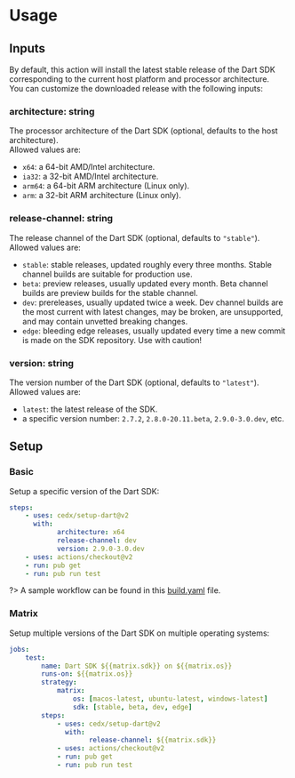 # Usage

## Inputs
By default, this action will install the latest stable release of the Dart SDK corresponding to the current host platform and processor architecture.  
You can customize the downloaded release with the following inputs:

### **architecture**: string
The processor architecture of the Dart SDK (optional, defaults to the host architecture).  
Allowed values are:

- `x64`: a 64-bit AMD/Intel architecture.
- `ia32`: a 32-bit AMD/Intel architecture.
- `arm64`: a 64-bit ARM architecture (Linux only).
- `arm`: a 32-bit ARM architecture (Linux only).

### **release-channel**: string
The release channel of the Dart SDK (optional, defaults to `"stable"`).  
Allowed values are:

- `stable`: stable releases, updated roughly every three months. Stable channel builds are suitable for production use.
- `beta`: preview releases, usually updated every month. Beta channel builds are preview builds for the stable channel.
- `dev`: prereleases, usually updated twice a week. Dev channel builds are the most current with latest changes, may be broken, are unsupported, and may contain unvetted breaking changes.
- `edge`: bleeding edge releases, usually updated every time a new commit is made on the SDK repository. Use with caution!

### **version**: string
The version number of the Dart SDK (optional, defaults to `"latest"`).  
Allowed values are:

- `latest`: the latest release of the SDK.
- a specific version number: `2.7.2`, `2.8.0-20.11.beta`, `2.9.0-3.0.dev`, etc.

## Setup

### Basic
Setup a specific version of the Dart SDK:

```yaml
steps:
	- uses: cedx/setup-dart@v2
	  with:
			architecture: x64
			release-channel: dev
			version: 2.9.0-3.0.dev
	- uses: actions/checkout@v2
	- run: pub get
	- run: pub run test
```

?> A sample workflow can be found in this [build.yaml](https://git.belin.io/cedx/setup-dart/src/branch/main/example/build.yaml) file.

### Matrix
Setup multiple versions of the Dart SDK on multiple operating systems:

```yaml
jobs:
	test:
		name: Dart SDK ${{matrix.sdk}} on ${{matrix.os}}
		runs-on: ${{matrix.os}}
		strategy:
			matrix:
				os: [macos-latest, ubuntu-latest, windows-latest]
				sdk: [stable, beta, dev, edge]
		steps:
			- uses: cedx/setup-dart@v2
			  with:
					release-channel: ${{matrix.sdk}}
			- uses: actions/checkout@v2
			- run: pub get
			- run: pub run test
```
